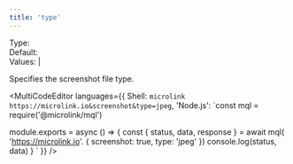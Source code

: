 ```yaml
---
title: 'type'
--- 
```


Type: <Type children='<string>'/><br/>
Default: <Type children="'png'"/><br/>
Values: <TypeContainer><Type children="'jpeg'"/> | <Type children="'png'"/></TypeContainer>

Specifies the screenshot file type.

<MultiCodeEditor languages={{
  Shell: `microlink https://microlink.io&screenshot&type=jpeg`,
  'Node.js': `const mql = require('@microlink/mql')
 
module.exports = async () => {
  const { status, data, response } = await mql(
    'https://microlink.io'. { 
      screenshot: true,
      type: 'jpeg'
  })
  console.log(status, data)
}
  `
  }} 
/>
